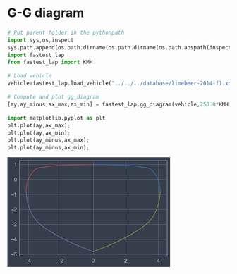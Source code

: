 # G-G diagram


```python
# Put parent folder in the pythonpath
import sys,os,inspect
sys.path.append(os.path.dirname(os.path.dirname(os.path.abspath(inspect.getfile(inspect.currentframe())))))
import fastest_lap
from fastest_lap import KMH
```


```python
# Load vehicle
vehicle=fastest_lap.load_vehicle("../../../database/limebeer-2014-f1.xml","car");
```


```python
# Compute and plot gg_diagram
[ay,ay_minus,ax_max,ax_min] = fastest_lap.gg_diagram(vehicle,250.0*KMH,100);

```


```python
import matplotlib.pyplot as plt
plt.plot(ay,ax_max);
plt.plot(ay,ax_min);
plt.plot(ay_minus,ax_max);
plt.plot(ay_minus,ax_min);
```


    
![png](output_4_0.png)
    



```python

```
